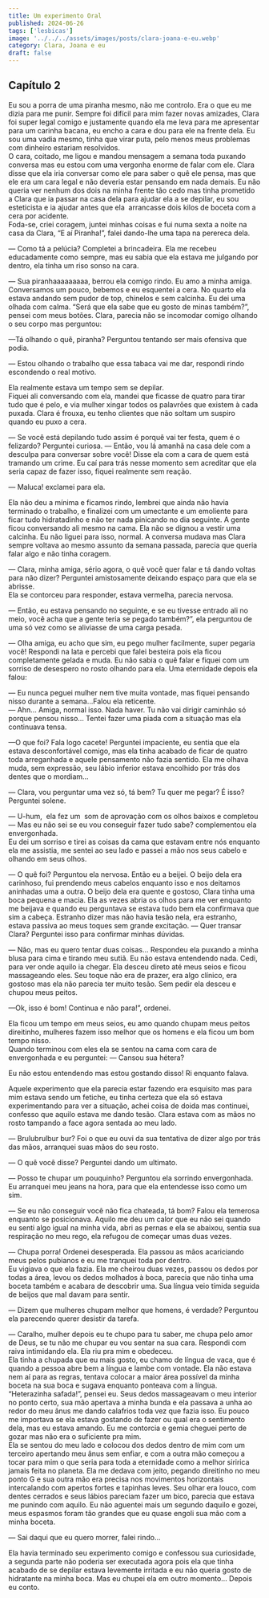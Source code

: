 ```yaml
---
title: Um experimento Oral
published: 2024-06-26
tags: ['lesbicas']
image: '../../../assets/images/posts/clara-joana-e-eu.webp'
category: Clara, Joana e eu
draft: false
---
```


## Capítulo 2

Eu sou a porra de uma piranha mesmo, não me controlo. Era o que eu me dizia para me punir. Sempre foi difícil para mim fazer novas amizades, Clara foi super legal comigo e justamente quando ela me leva para me apresentar para um carinha bacana, eu encho a cara e dou para ele na frente dela. Eu sou uma vadia mesmo, tinha que virar puta, pelo menos meus problemas com dinheiro estariam resolvidos.  
O cara, coitado, me ligou e mandou mensagem a semana toda puxando conversa mas eu estou com uma vergonha enorme de falar com ele. Clara disse que ela iria conversar como ele para saber o quê ele pensa, mas que ele era um cara legal e não deveria estar pensando em nada demais. Eu não queria ver nenhum dos dois na minha frente tão cedo mas tinha prometido a Clara que ia passar na casa dela para ajudar ela a se depilar, eu sou esteticista e ia ajudar antes que ela  arrancasse dois kilos de boceta com a cera por acidente.   
Foda-se, criei coragem, juntei minhas coisas e fui numa sexta a noite na casa da Clara, “E aí Piranha!”, falei dando-lhe uma tapa na perereca dela.

— Como tá a pelúcia? Completei a brincadeira. Ela me recebeu educadamente como sempre, mas eu sabia que ela estava me julgando por dentro, ela tinha um riso sonso na cara.

— Sua piranhaaaaaaaaa, berrou ela comigo rindo. Eu amo a minha amiga.   
Conversamos um pouco, bebemos e eu esquentei a cera. No quarto ela estava andando sem pudor de top, chinelos e sem calcinha. Eu dei uma olhada com calma. “Será que ela sabe que eu gosto de minas também?”, pensei com meus botões. Clara, parecia não se incomodar comigo olhando o seu corpo mas perguntou:

—Tá olhando o quê, piranha? Perguntou tentando ser mais ofensiva que podia.

— Estou olhando o trabalho que essa tabaca vai me dar, respondi rindo escondendo o real motivo.

Ela realmente estava um tempo sem se depilar.   
Fiquei ali conversando com ela, mandei que ficasse de quatro para tirar tudo que é pelo, e via mulher xingar todos os palavrões que existem à cada puxada. Clara é frouxa, eu tenho clientes que não soltam um suspiro quando eu puxo a cera.

— Se você está depilando tudo assim é porquê vai ter festa, quem é o felizardo? Perguntei curiosa. — Então, vou lá amanhã na casa dele com a desculpa para conversar sobre você! Disse ela com a cara de quem está tramando um crime. Eu caí para trás nesse momento sem acreditar que ela seria capaz de fazer isso, fiquei realmente sem reação.

— Maluca! exclamei para ela.

Ela não deu a mínima e ficamos rindo, lembrei que ainda não havia terminado o trabalho, e finalizei com um umectante e um emoliente para ficar tudo hidratadinho e não ter nada pinicando no dia seguinte. A gente ficou conversando ali mesmo na cama. Ela não se dignou a vestir uma calcinha. Eu não liguei para isso, normal. A conversa mudava mas Clara sempre voltava ao mesmo assunto da semana passada, parecia que queria falar algo e não tinha coragem.

— Clara, minha amiga, sério agora, o quê você quer falar e tá dando voltas para não dizer? Perguntei amistosamente deixando espaço para que ela se abrisse.   
Ela se contorceu para responder, estava vermelha, parecia nervosa.

— Então, eu estava pensando no seguinte, e se eu tivesse entrado ali no meio, você acha que a gente teria se pegado também?”, ela perguntou de uma só vez como se aliviasse de uma carga pesada.

— Olha amiga, eu acho que sim, eu pego mulher facilmente, super pegaria você! Respondi na lata e percebi que falei besteira pois ela ficou completamente gelada e muda. Eu não sabia o quê falar e fiquei com um sorriso de desespero no rosto olhando para ela. Uma eternidade depois ela falou:

— Eu nunca peguei mulher nem tive muita vontade, mas fiquei pensando nisso durante a semana…Falou ela reticente.   
— Ahn… Amiga, normal isso. Nada haver. Tu não vai dirigir caminhão só porque pensou nisso… Tentei fazer uma piada com a situação mas ela continuava tensa.

—O que foi? Fala logo cacete! Perguntei impaciente, eu sentia que ela estava desconfortável comigo, mas ela tinha acabado de ficar de quatro toda arreganhada e aquele pensamento não fazia sentido. Ela me olhava muda, sem expressão, seu lábio inferior estava encolhido por trás dos dentes que o mordiam…

— Clara, vou perguntar uma vez só, tá bem? Tu quer me pegar? É isso? Perguntei solene.

— U-hum,  ela fez um  som de aprovação com os olhos baixos e completou — Mas eu não sei se eu vou conseguir fazer tudo sabe? complementou ela envergonhada.   
Eu dei um sorriso e tirei as coisas da cama que estavam entre nós enquanto ela me assistia, me sentei ao seu lado e passei a mão nos seus cabelo e olhando em seus olhos.

— O quê foi? Perguntou ela nervosa. Então eu a beijei. O beijo dela era carinhoso, fui prendendo meus cabelos enquanto isso e nos deitamos aninhadas uma a outra. O beijo dela era quente e gostoso, Clara tinha uma boca pequena e macia. Ela as vezes abria os olhos para me ver enquanto me beijava e quando eu perguntava se estava tudo bem ela confirmava que sim a cabeça. Estranho dizer mas não havia tesão nela, era estranho, estava passiva ao meus toques sem grande excitação. — Quer transar Clara? Perguntei isso para confirmar minhas dúvidas.

— Não, mas eu quero tentar duas coisas… Respondeu ela puxando a minha blusa para cima e tirando meu sutiã. Eu não estava entendendo nada. Cedi, para ver onde aquilo ia chegar. Ela desceu direto até meus seios e ficou massageando eles. Seu toque não era de prazer, era algo clínico, era gostoso mas ela não parecia ter muito tesão. Sem pedir ela desceu e chupou meus peitos.

—Ok, isso é bom! Continua e não para!”, ordenei.

Ela ficou um tempo em meus seios, eu amo quando chupam meus peitos direitinho, mulheres fazem isso melhor que os homens e ela ficou um bom tempo nisso.   
Quando terminou com eles ela se sentou na cama com cara de envergonhada e eu perguntei: — Cansou sua hétera?

Eu não estou entendendo mas estou gostando disso! Ri enquanto falava.

Aquele experimento que ela parecia estar fazendo era esquisito mas para mim estava sendo um fetiche, eu tinha certeza que ela só estava experimentando para ver a situação, achei coisa de doida mas continuei, confesso que aquilo estava me dando tesão. Clara estava com as mãos no rosto tampando a face agora sentada ao meu lado.

— Brulubrulbur bur? Foi o que eu ouvi da sua tentativa de dizer algo por trás das mãos, arranquei suas mãos do seu rosto.

— O quê você disse? Perguntei dando um ultimato.

— Posso te chupar um pouquinho? Perguntou ela sorrindo envergonhada.   
Eu arranquei meu jeans na hora, para que ela entendesse isso como um sim.

— Se eu não conseguir você não fica chateada, tá bom? Falou ela temerosa enquanto se posicionava. Aquilo me deu um calor que eu não sei quando eu senti algo igual na minha vida, abri as pernas e ela se abaixou, sentia sua respiração no meu rego, ela refugou de começar umas duas vezes.

— Chupa porra! Ordenei desesperada. Ela passou as mãos acariciando meus pelos pubianos e eu me tranquei toda por dentro.   
Eu vigiava o que ela fazia. Ela me cheirou duas vezes, passou os dedos por todas a área, levou os dedos molhados à boca, parecia que não tinha uma boceta também e acabara de descobrir uma. Sua língua veio tímida seguida de beijos que mal davam para sentir.

— Dizem que mulheres chupam melhor que homens, é verdade? Perguntou ela parecendo querer desistir da tarefa.

— Caralho, mulher depois eu te chupo para tu saber, me chupa pelo amor de Deus, se tu não me chupar eu vou sentar na sua cara. Respondi com raiva intimidando ela. Ela riu pra mim e obedeceu.   
Ela tinha a chupada que eu mais gosto, eu chamo de língua de vaca, que é quando a pessoa abre bem a língua e lambe com vontade. Ela não estava nem aí para as regras, tentava colocar a maior área possível da minha boceta na sua boca e sugava enquanto ponteava com a língua. “Heterazinha safada!”, pensei eu. Seus dedos massageavam o meu interior no ponto certo, sua mão apertava a minha bunda e ela passava a unha ao redor do meu ânus me dando calafrios toda vez que fazia isso. Eu pouco me importava se ela estava gostando de fazer ou qual era o sentimento dela, mas eu estava amando. Eu me contorcia e gemia cheguei perto de gozar mas não era o suficiente pra mim.   
Ela se sentou do meu lado e colocou dos dedos dentro de mim com um terceiro apertando meu ânus sem enfiar, e com a outra mão começou a tocar para mim o que seria para toda a eternidade como a melhor siririca jamais feita no planeta. Ela me dedava com jeito, pegando direitinho no meu ponto G e sua outra mão era precisa nos movimentos horizontais intercalando com apertos fortes e tapinhas leves. Seu olhar era louco, com dentes cerrados e seus lábios pareciam fazer um bico, parecia que estava me punindo com aquilo. Eu não aguentei mais um segundo daquilo e gozei, meus espasmos foram tão grandes que eu quase engoli sua mão com a minha boceta.

— Sai daqui que eu quero morrer, falei rindo…

Ela havia terminado seu experimento comigo e confessou sua curiosidade, a segunda parte não poderia ser executada agora pois ela que tinha acabado de se depilar estava levemente irritada e eu não queria gosto de hidratante na minha boca. Mas eu chupei ela em outro momento… Depois eu conto.

